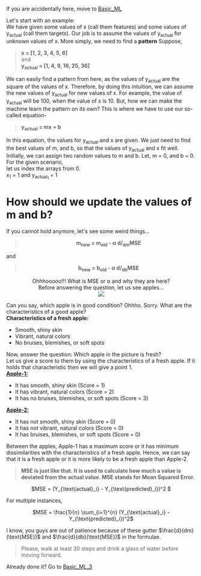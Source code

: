 If you are accidentally here, move to [Basic_ML](https://github.com/Nasim-Ahmed71/Deep-Learning-Easy-Learn/blob/main/Introduction%20to%20ML/Basic_ML.md)

Let's start with an example:<html><br></html>
We have given some values of x (call them features) and some values of y<sub>actual</sub> (call them targets). Our job is to assume the values of y<sub>actual</sub> for unknown values of x. More simply, we need to find a **pattern**
Suppose, 
  >**x = [1, 2, 3, 4, 5, 6]**<br>
and<br>
  >**y<sub>actual</sub> = [1, 4, 9, 16, 25, 36]**

We can easily find a pattern from here, as the values of y<sub>actual</sub> are the square of the values of x. Therefore, by doing this intuition, we can assume the new values of y<sub>actual</sub> for new values of x. For example, the value of y<sub>actual</sub> will be 100, when the value of x is 10.
But, how we can make the machine learn the pattern on its own? This is where we have to use our so-called equation-
>**y<sub>actual</sub> = mx + b**

In this equation, the values for y<sub>actual</sub> and x are given. We just need to find the best values of m, and b, so that the values of y<sub>actual</sub> and x fit well. Initially, we can assign two random values to m and b. Let, m = 0, and b = 0.
<br>For the given scenario,<br>
let us index the arrays from 0.<br>
x<sub>1</sub> = 1 and y<sub>actual<sub>1</sub></sub> = 1
# How should we update the values of m and b?
If you cannot hold anymore, let's see some weird things...
> <p align = 'center'><b>m<sub>new</sub> = m<sub>old</sub> - α d/<sub>dm</sub>MSE</b></p>
and
> <p align = 'center'><b>b<sub>new</sub> = b<sub>old</sub> - α d/<sub>db</sub>MSE</b></p>

<html>
  <p align='center'>
Ohhhooooo!!! What is MSE or α and why they are here?<br>
Before answering the question, let us see apples...<br>
    <img src='https://github.com/Nasim-Ahmed71/Deep-Learning-Easy-Learn/blob/main/Introduction%20to%20ML/Images/Apples.png'></img>
</p></html>
Can you say, which apple is in good condition? Ohhho. Sorry. What are the characteristics of a good apple?<br>
<b>Characteristics of a fresh apple:</b>
<ul>
  <li>Smooth, shiny skin</li>
  <li>Vibrant, natural colors</li>
  <li>No bruises, blemishes, or soft spots</li>
</ul>
Now, answer the question: Which apple in the picture is fresh?
<br>Let us give a score to them by using the characteristics of a fresh apple. If it holds that characteristic then we will give a point 1.<br>
<u><b>Apple-1:</b></u><br>
<ul>
  <li>
    It has smooth, shiny skin (Score = 1)
  </li>
  <li>It has vibrant, natural colors (Score = 2)</li>
  <li>It has no bruises, blemishes, or soft spots (Score = 3)</li>
</ul>
<u><b>Apple-2:</b></u><br>
<ul>
  <li>
    It has not smooth, shiny skin (Score = 0)
  </li>
  <li>It has not vibrant, natural colors (Score = 0)</li>
  <li>It has bruises, blemishes, or soft spots (Score = 0)</li>
</ul>
Between the apples, Apple-1 has a maximum score or it has minimum dissimilarities with the characteristics of a fresh apple. Hence, we can say that it is a fresh apple or it is more likely to be a fresh apple than Apple-2.

<br>

> <b>MSE is just like that. It is used to calculate how much a value is deviated from the actual value. MSE stands for Mean Squared Error.</b>
<p align= 'center'>$MSE = (Y_{\text{actual}_i} - Y_{\text{predicted}_i})^2
$</p>
For multiple instances,
<p align='center'>$MSE = \frac{1}{n} \sum_{i=1}^{n} (Y_{\text{actual}_i} - Y_{\text{predicted}_i})^2$</p>

I know, you guys are out of patience because of these gutter $\frac{d}{dm}(\text{MSE})$ and $\frac{d}{db}(\text{MSE})$ in the formulae. 

> Please, walk at least 30 steps and drink a glass of water before moving forward.

Already done it? Go to <a href="https://github.com/Nasim-Ahmed71/Deep-Learning-Easy-Learn/blob/main/Introduction%20to%20ML/1.Basic%20ML/1.1.3.Basic_ML_Example.md">Basic_ML_3</a>
